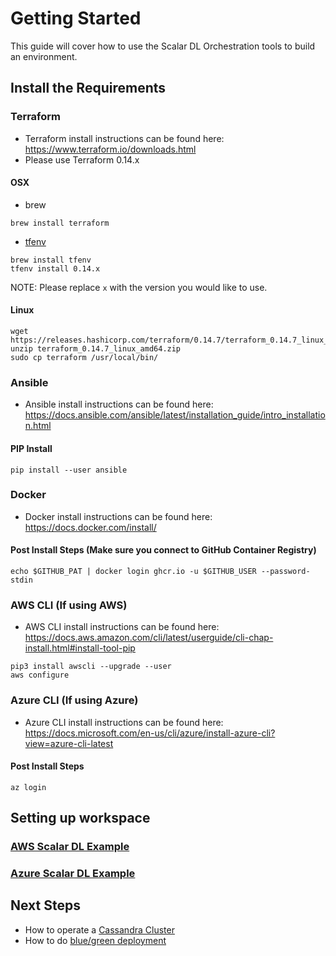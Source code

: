 # Getting Started
This guide will cover how to use the Scalar DL Orchestration tools to build an environment.

## Install the Requirements

### Terraform
* Terraform install instructions can be found here: https://www.terraform.io/downloads.html
* Please use Terraform 0.14.x

#### OSX
* brew
```console
brew install terraform
```
* [tfenv](https://github.com/tfutils/tfenv)
```console
brew install tfenv
tfenv install 0.14.x
```
NOTE: Please replace `x` with the version you would like to use.

#### Linux
```console
wget https://releases.hashicorp.com/terraform/0.14.7/terraform_0.14.7_linux_amd64.zip
unzip terraform_0.14.7_linux_amd64.zip
sudo cp terraform /usr/local/bin/
```

### Ansible
* Ansible install instructions can be found here: https://docs.ansible.com/ansible/latest/installation_guide/intro_installation.html

#### PIP Install
```console
pip install --user ansible
```

### Docker
* Docker install instructions can be found here: https://docs.docker.com/install/

#### Post Install Steps (Make sure you connect to GitHub Container Registry)
```console
echo $GITHUB_PAT | docker login ghcr.io -u $GITHUB_USER --password-stdin
```

### AWS CLI (If using AWS)
* AWS CLI install instructions can be found here: https://docs.aws.amazon.com/cli/latest/userguide/cli-chap-install.html#install-tool-pip

```console
pip3 install awscli --upgrade --user
aws configure
```

### Azure CLI (If using Azure)
* Azure CLI install instructions can be found here: https://docs.microsoft.com/en-us/cli/azure/install-azure-cli?view=azure-cli-latest

#### Post Install Steps
```console
az login
```

## Setting up workspace

### [AWS Scalar DL Example](https://github.com/scalar-labs/scalar-terraform-examples/blob/master/aws/README.md)

### [Azure Scalar DL Example](https://github.com/scalar-labs/scalar-terraform-examples/blob/master/azure/README.md)

## Next Steps

* How to operate a [Cassandra Cluster](./CassandraOperation.md)
* How to do [blue/green deployment](./BlueGreenDeploy.md)
